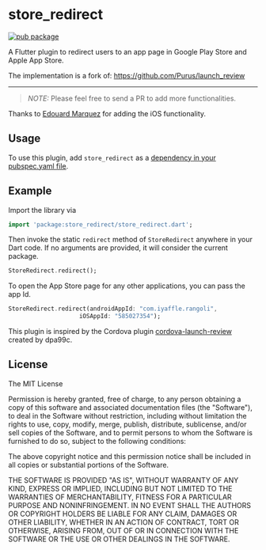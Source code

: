 # store_redirect

[![pub package](https://img.shields.io/pub/v/store_redirect.svg)](https://pub.dartlang.org/packages/store_redirect)

A Flutter plugin to redirect users to an app page in Google Play Store and Apple App Store.

The implementation is a fork of: https://github.com/Purus/launch_review

------------------------------

> *NOTE:* Please feel free to send a PR to add more functionalities.

Thanks to [Edouard Marquez](https://github.com/g123k) for adding the iOS functionality.

## Usage
To use this plugin, add `store_redirect` as a [dependency in your pubspec.yaml file](https://flutter.io/platform-plugins/).

## Example

Import the library via
``` dart
import 'package:store_redirect/store_redirect.dart'; 
```

Then invoke the static `redirect` method of `StoreRedirect` anywhere in your Dart code. If no arguments are provided, it will consider the current package.

``` dart
StoreRedirect.redirect();
```

To open the App Store page for any other applications, you can pass the app Id.

``` dart
StoreRedirect.redirect(androidAppId: "com.iyaffle.rangoli",
                    iOSAppId: "585027354");
```

This plugin is inspired by the Cordova plugin [cordova-launch-review](https://github.com/dpa99c/cordova-launch-review) created by dpa99c.

## License

The MIT License

Permission is hereby granted, free of charge, to any person obtaining a copy of this software and associated documentation files (the "Software"), to deal in the Software without restriction, including without limitation the rights to use, copy, modify, merge, publish, distribute, sublicense, and/or sell copies of the Software, and to permit persons to whom the Software is furnished to do so, subject to the following conditions:

The above copyright notice and this permission notice shall be included in all copies or substantial portions of the Software.

THE SOFTWARE IS PROVIDED "AS IS", WITHOUT WARRANTY OF ANY KIND, EXPRESS OR IMPLIED, INCLUDING BUT NOT LIMITED TO THE WARRANTIES OF MERCHANTABILITY, FITNESS FOR A PARTICULAR PURPOSE AND NONINFRINGEMENT. IN NO EVENT SHALL THE AUTHORS OR COPYRIGHT HOLDERS BE LIABLE FOR ANY CLAIM, DAMAGES OR OTHER LIABILITY, WHETHER IN AN ACTION OF CONTRACT, TORT OR OTHERWISE, ARISING FROM, OUT OF OR IN CONNECTION WITH THE SOFTWARE OR THE USE OR OTHER DEALINGS IN THE SOFTWARE.
